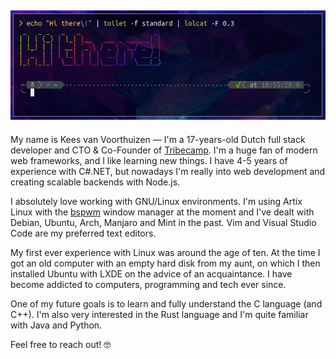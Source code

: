 ![Hi there](https://raw.githubusercontent.com/keesvv/keesvv/master/hi_there.png)
-----

My name is Kees van Voorthuizen — I'm a 17-years-old Dutch full stack
developer and CTO & Co-Founder of [Tribecamp](https://tribecamp.com).
I'm a huge fan of modern web frameworks, and I like learning new things.
I have 4-5 years of experience with C#.NET, but nowadays I'm really
into web development and creating scalable backends with Node.js.

I absolutely love working with GNU/Linux environments. I'm using Artix Linux
with the [bspwm](https://github.com/baskerville/bspwm) window manager at
the moment and I've dealt with Debian, Ubuntu, Arch, Manjaro and Mint
in the past. Vim and Visual Studio Code are my preferred text editors.

My first ever experience with Linux was around the age of ten. At the time I got
an old computer with an empty hard disk from my aunt, on which I then installed
Ubuntu with LXDE on the advice of an acquaintance. I have become addicted to
computers, programming and tech ever since.

One of my future goals is to learn and fully understand the C language (and C++).
I'm also very interested in the Rust language and I'm quite familiar with Java
and Python.

Feel free to reach out! 🤓
